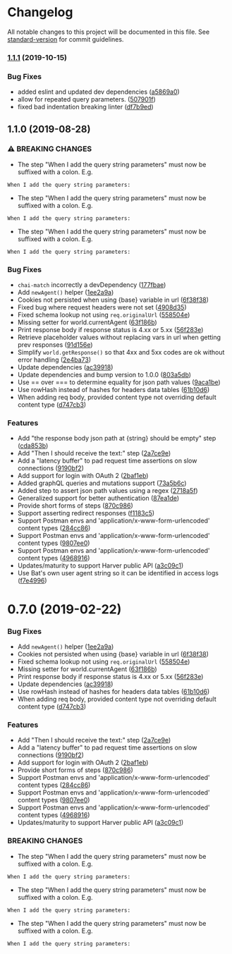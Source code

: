 # Changelog

All notable changes to this project will be documented in this file. See [standard-version](https://github.com/conventional-changelog/standard-version) for commit guidelines.

### [1.1.1](https://github.com/harver-bv/bat/compare/v1.1.0...v1.1.1) (2019-10-15)


### Bug Fixes

* added eslint and updated dev dependencies ([a5869a0](https://github.com/harver-bv/bat/commit/a5869a0))
* allow for repeated query parameters. ([507901f](https://github.com/harver-bv/bat/commit/507901f))
* fixed bad indentation breaking linter ([df7b9ed](https://github.com/harver-bv/bat/commit/df7b9ed))

## 1.1.0 (2019-08-28)


### ⚠ BREAKING CHANGES

* The step "When I add the query string parameters" must now be
suffixed with a colon. E.g.

`When I add the query string parameters:`
* The step "When I add the query string parameters" must now be
suffixed with a colon. E.g.

`When I add the query string parameters:`
* The step "When I add the query string parameters" must now be
suffixed with a colon. E.g.

`When I add the query string parameters:`

### Bug Fixes

* `chai-match` incorrectly a devDependency ([177fbae](https://github.com/harver-bv/bat/commit/177fbae))
* Add `newAgent()` helper ([1ee2a9a](https://github.com/harver-bv/bat/commit/1ee2a9a))
* Cookies not persisted when using {base} variable in url ([6f38f38](https://github.com/harver-bv/bat/commit/6f38f38))
* Fixed bug where request headers were not set ([4908d35](https://github.com/harver-bv/bat/commit/4908d35))
* Fixed schema lookup not using `req.originalUrl` ([558504e](https://github.com/harver-bv/bat/commit/558504e))
* Missing setter for world.currentAgent ([63f186b](https://github.com/harver-bv/bat/commit/63f186b))
* Print response body if response status is 4.xx or 5.xx ([56f283e](https://github.com/harver-bv/bat/commit/56f283e))
* Retrieve placeholder values without replacing vars in url when getting prev responses ([91d156e](https://github.com/harver-bv/bat/commit/91d156e))
* Simplify `world.getResponse()` so that 4xx and 5xx codes are ok without error handling ([2e4ba73](https://github.com/harver-bv/bat/commit/2e4ba73))
* Update dependencies ([ac39918](https://github.com/harver-bv/bat/commit/ac39918))
* Update dependencies and bump version to 1.0.0 ([803a5db](https://github.com/harver-bv/bat/commit/803a5db))
* Use == over === to determine equality for json path values ([9aca1be](https://github.com/harver-bv/bat/commit/9aca1be))
* Use rowHash instead of hashes for headers data tables ([61b10d6](https://github.com/harver-bv/bat/commit/61b10d6))
* When adding req body, provided content type not overriding default content type ([d747cb3](https://github.com/harver-bv/bat/commit/d747cb3))


### Features

* Add "the response body json path at {string} should be empty" step ([cda853b](https://github.com/harver-bv/bat/commit/cda853b))
* Add "Then I should receive the text:" step ([2a7ce9e](https://github.com/harver-bv/bat/commit/2a7ce9e))
* Add a "latency buffer" to pad request time assertions on slow connections ([9190bf2](https://github.com/harver-bv/bat/commit/9190bf2))
* Add support for login with OAuth 2 ([2baf1eb](https://github.com/harver-bv/bat/commit/2baf1eb))
* Added graphQL queries and mutations support ([73a5b6c](https://github.com/harver-bv/bat/commit/73a5b6c))
* Added step to assert json path values using a regex ([2718a5f](https://github.com/harver-bv/bat/commit/2718a5f))
* Generalized support for better authentication ([87ea1de](https://github.com/harver-bv/bat/commit/87ea1de))
* Provide short forms of steps ([870c986](https://github.com/harver-bv/bat/commit/870c986))
* Support asserting redirect responses ([f1183c5](https://github.com/harver-bv/bat/commit/f1183c5))
* Support Postman envs and 'application/x-www-form-urlencoded' content types ([284cc86](https://github.com/harver-bv/bat/commit/284cc86))
* Support Postman envs and 'application/x-www-form-urlencoded' content types ([9807ee0](https://github.com/harver-bv/bat/commit/9807ee0))
* Support Postman envs and 'application/x-www-form-urlencoded' content types ([4968916](https://github.com/harver-bv/bat/commit/4968916))
* Updates/maturity to support Harver public API ([a3c09c1](https://github.com/harver-bv/bat/commit/a3c09c1))
* Use Bat's own user agent string so it can be identified in access logs ([f7e4996](https://github.com/harver-bv/bat/commit/f7e4996))

# 0.7.0 (2019-02-22)


### Bug Fixes

* Add `newAgent()` helper ([1ee2a9a](https://github.com/harver-bv/bat/commit/1ee2a9a))
* Cookies not persisted when using {base} variable in url ([6f38f38](https://github.com/harver-bv/bat/commit/6f38f38))
* Fixed schema lookup not using `req.originalUrl` ([558504e](https://github.com/harver-bv/bat/commit/558504e))
* Missing setter for world.currentAgent ([63f186b](https://github.com/harver-bv/bat/commit/63f186b))
* Print response body if response status is 4.xx or 5.xx ([56f283e](https://github.com/harver-bv/bat/commit/56f283e))
* Update dependencies ([ac39918](https://github.com/harver-bv/bat/commit/ac39918))
* Use rowHash instead of hashes for headers data tables ([61b10d6](https://github.com/harver-bv/bat/commit/61b10d6))
* When adding req body, provided content type not overriding default content type ([d747cb3](https://github.com/harver-bv/bat/commit/d747cb3))


### Features

* Add "Then I should receive the text:" step ([2a7ce9e](https://github.com/harver-bv/bat/commit/2a7ce9e))
* Add a "latency buffer" to pad request time assertions on slow connections ([9190bf2](https://github.com/harver-bv/bat/commit/9190bf2))
* Add support for login with OAuth 2 ([2baf1eb](https://github.com/harver-bv/bat/commit/2baf1eb))
* Provide short forms of steps ([870c986](https://github.com/harver-bv/bat/commit/870c986))
* Support Postman envs and 'application/x-www-form-urlencoded' content types ([284cc86](https://github.com/harver-bv/bat/commit/284cc86))
* Support Postman envs and 'application/x-www-form-urlencoded' content types ([9807ee0](https://github.com/harver-bv/bat/commit/9807ee0))
* Support Postman envs and 'application/x-www-form-urlencoded' content types ([4968916](https://github.com/harver-bv/bat/commit/4968916))
* Updates/maturity to support Harver public API ([a3c09c1](https://github.com/harver-bv/bat/commit/a3c09c1))


### BREAKING CHANGES

* The step "When I add the query string parameters" must now be
suffixed with a colon. E.g.

`When I add the query string parameters:`
* The step "When I add the query string parameters" must now be
suffixed with a colon. E.g.

`When I add the query string parameters:`
* The step "When I add the query string parameters" must now be
suffixed with a colon. E.g.

`When I add the query string parameters:`
